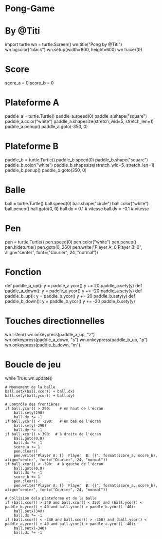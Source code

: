 # Pong-Game

# By @Titi
import turtle
wn = turtle.Screen()
wn.title("Pong by @Titi")
wn.bgcolor("black")
wn.setup(width=800, height=600)
wn.tracer(0)

# Score
score_a = 0
score_b = 0

# Plateforme A
paddle_a = turtle.Turtle()
paddle_a.speed(0)
paddle_a.shape("square")
paddle_a.color("white")
paddle_a.shapesize(stretch_wid=5, stretch_len=1)
paddle_a.penup()
paddle_a.goto(-350, 0)

# Plateforme B
paddle_b = turtle.Turtle()
paddle_b.speed(0)
paddle_b.shape("square")
paddle_b.color("white")
paddle_b.shapesize(stretch_wid=5, stretch_len=1)
paddle_b.penup()
paddle_b.goto(350, 0)

# Balle
ball = turtle.Turtle()
ball.speed(0)
ball.shape("circle")
ball.color("white")
ball.penup()
ball.goto(0, 0)
ball.dx = 0.1            # vitesse
ball.dy = -0.1            # vitesse

# Pen
pen = turtle.Turtle()
pen.speed(0)
pen.color("white")
pen.penup()
pen.hideturtle()
pen.goto(0, 260)
pen.write("Player A: 0  Player B: 0", align="center", font=("Courier", 24, "normal"))

# Fonction
def paddle_a_up():
    y = paddle_a.ycor()
    y += 20
    paddle_a.sety(y)
def paddle_a_down():
    y = paddle_a.ycor()
    y += -20
    paddle_a.sety(y)
def paddle_b_up():
    y = paddle_b.ycor()
    y += 20
    paddle_b.sety(y)
def paddle_b_down():
    y = paddle_b.ycor()
    y += -20
    paddle_b.sety(y)

# Touches directionnelles
wn.listen()
wn.onkeypress(paddle_a_up, "z")
wn.onkeypress(paddle_a_down, "s")
wn.onkeypress(paddle_b_up, "p")
wn.onkeypress(paddle_b_down, "m")

# Boucle de jeu 
while True:
    wn.update()

    # Mouvement de la balle
    ball.setx(ball.xcor() + ball.dx)
    ball.sety(ball.ycor() + ball.dy)

    # Contrôle des frontières
    if ball.ycor() > 290:    # en haut de l'écran
        ball.sety(290)
        ball.dy *= -1
    if ball.ycor() < -290:   # en bas de l'écran
        ball.sety(-290)
        ball.dy *= -1
    if ball.xcor() > 390:  # à droite de l'écran
        ball.goto(0,0)
        ball.dx *= -1
        score_a += 1
        pen.clear()
        pen.write("Player A: {}  Player  B: {}". format(score_a, score_b), align="center", font=("Courier", 24, "normal"))
    if ball.xcor() < -390:  # à gauche de l'écran
        ball.goto(0,0)
        ball.dx *= -1
        score_b += 1
        pen.clear()
        pen.write("Player A: {}  Player  B: {}". format(score_a, score_b), align="center", font=("Courier", 24, "normal"))

    # Collision dela plateforme et de la balle
    if (ball.xcor() > 340 and ball.xcor() < 350) and (ball.ycor() < paddle_b.ycor() + 40 and ball.ycor() > paddle_b.ycor() -40):
        ball.setx(340)
        ball.dx *= -1
    if (ball.xcor() < -340 and ball.xcor() > -350) and (ball.ycor() < paddle_a.ycor() + 40 and ball.ycor() > paddle_a.ycor() -40):
        ball.setx(-340)
        ball.dx *= -1
